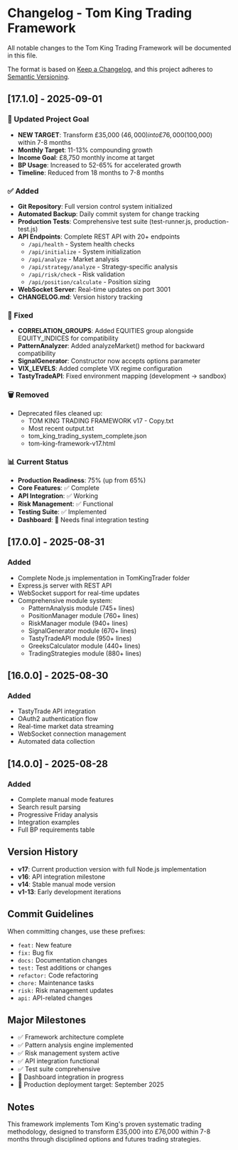 # Changelog - Tom King Trading Framework

All notable changes to the Tom King Trading Framework will be documented in this file.

The format is based on [Keep a Changelog](https://keepachangelog.com/en/1.0.0/),
and this project adheres to [Semantic Versioning](https://semver.org/spec/v2.0.0.html).

## [17.1.0] - 2025-09-01

### 🎯 Updated Project Goal
- **NEW TARGET**: Transform £35,000 ($46,000) into £76,000 ($100,000) within 7-8 months
- **Monthly Target**: 11-13% compounding growth
- **Income Goal**: £8,750 monthly income at target
- **BP Usage**: Increased to 52-65% for accelerated growth
- **Timeline**: Reduced from 18 months to 7-8 months

### ✅ Added
- **Git Repository**: Full version control system initialized
- **Automated Backup**: Daily commit system for change tracking
- **Production Tests**: Comprehensive test suite (test-runner.js, production-test.js)
- **API Endpoints**: Complete REST API with 20+ endpoints
  - `/api/health` - System health checks
  - `/api/initialize` - System initialization
  - `/api/analyze` - Market analysis
  - `/api/strategy/analyze` - Strategy-specific analysis
  - `/api/risk/check` - Risk validation
  - `/api/position/calculate` - Position sizing
- **WebSocket Server**: Real-time updates on port 3001
- **CHANGELOG.md**: Version history tracking

### 🔧 Fixed
- **CORRELATION_GROUPS**: Added EQUITIES group alongside EQUITY_INDICES for compatibility
- **PatternAnalyzer**: Added analyzeMarket() method for backward compatibility
- **SignalGenerator**: Constructor now accepts options parameter
- **VIX_LEVELS**: Added complete VIX regime configuration
- **TastyTradeAPI**: Fixed environment mapping (development → sandbox)

### 🗑️ Removed
- Deprecated files cleaned up:
  - TOM KING TRADING FRAMEWORK v17 - Copy.txt
  - Most recent output.txt
  - tom_king_trading_system_complete.json
  - tom-king-framework-v17.html

### 📊 Current Status
- **Production Readiness**: 75% (up from 65%)
- **Core Features**: ✅ Complete
- **API Integration**: ✅ Working
- **Risk Management**: ✅ Functional
- **Testing Suite**: ✅ Implemented
- **Dashboard**: 🔧 Needs final integration testing

## [17.0.0] - 2025-08-31

### Added
- Complete Node.js implementation in TomKingTrader folder
- Express.js server with REST API
- WebSocket support for real-time updates
- Comprehensive module system:
  - PatternAnalysis module (745+ lines)
  - PositionManager module (760+ lines)
  - RiskManager module (940+ lines)
  - SignalGenerator module (670+ lines)
  - TastyTradeAPI module (950+ lines)
  - GreeksCalculator module (440+ lines)
  - TradingStrategies module (880+ lines)

## [16.0.0] - 2025-08-30

### Added
- TastyTrade API integration
- OAuth2 authentication flow
- Real-time market data streaming
- WebSocket connection management
- Automated data collection

## [14.0.0] - 2025-08-28

### Added
- Complete manual mode features
- Search result parsing
- Progressive Friday analysis
- Integration examples
- Full BP requirements table

## Version History

- **v17**: Current production version with full Node.js implementation
- **v16**: API integration milestone
- **v14**: Stable manual mode version
- **v1-13**: Early development iterations

## Commit Guidelines

When committing changes, use these prefixes:
- `feat:` New feature
- `fix:` Bug fix
- `docs:` Documentation changes
- `test:` Test additions or changes
- `refactor:` Code refactoring
- `chore:` Maintenance tasks
- `risk:` Risk management updates
- `api:` API-related changes

## Major Milestones

- ✅ Framework architecture complete
- ✅ Pattern analysis engine implemented
- ✅ Risk management system active
- ✅ API integration functional
- ✅ Test suite comprehensive
- 🔄 Dashboard integration in progress
- 📅 Production deployment target: September 2025

## Notes

This framework implements Tom King's proven systematic trading methodology, designed to transform £35,000 into £76,000 within 7-8 months through disciplined options and futures trading strategies.